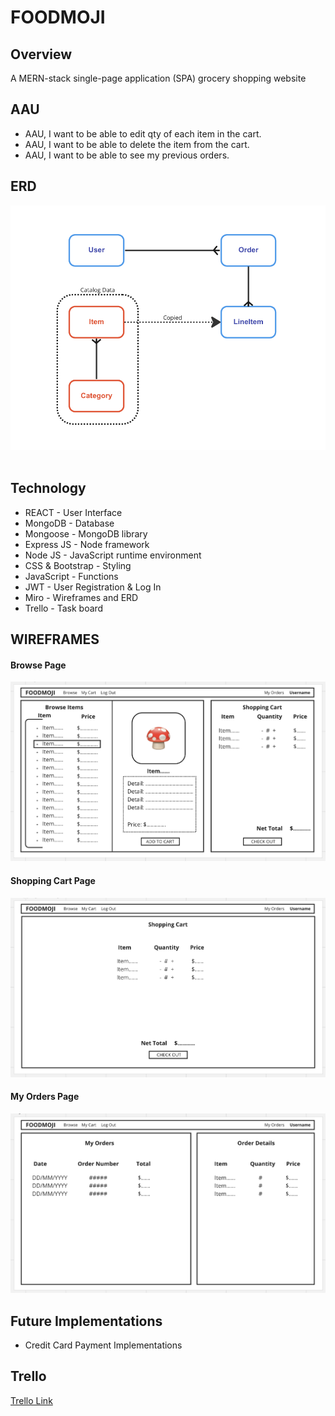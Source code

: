 # FOODMOJI

## Overview

A MERN-stack single-page application (SPA) grocery shopping website

## AAU

- AAU, I want to be able to edit qty of each item in the cart.
- AAU, I want to be able to delete the item from the cart.
- AAU, I want to be able to see my previous orders.

## ERD

![ERD](/public/stylesheets/images/erd.png)
<br><br>

## Technology

- REACT - User Interface
- MongoDB - Database
- Mongoose - MongoDB library
- Express JS - Node framework
- Node JS - JavaScript runtime environment
- CSS & Bootstrap - Styling
- JavaScript - Functions
- JWT - User Registration & Log In
- Miro - Wireframes and ERD
- Trello - Task board

## WIREFRAMES

#### Browse Page

![Browse Page](/public/stylesheets/images/browsepage.png)

#### Shopping Cart Page

![Shopping Cart](/public/stylesheets/images/shoppingcart.png)

#### My Orders Page

![My Orders](/public/stylesheets/images/myorders.png)

## Future Implementations

- Credit Card Payment Implementations

## Trello

[Trello Link](https://trello.com/b/Us4hLquf/foodmoji)
